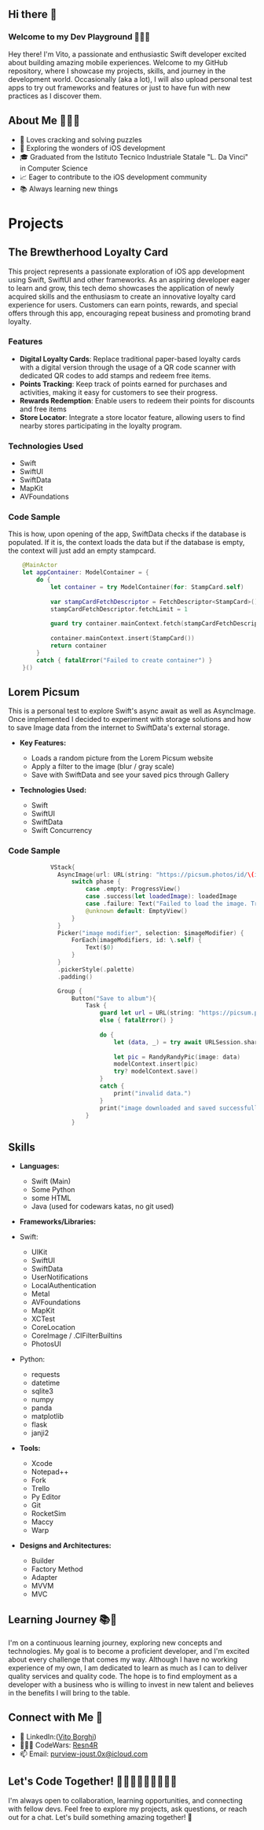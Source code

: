 ## Hi there 👋

### Welcome to my Dev Playground 👨🏼‍💻
Hey there! I'm Vito, a passionate and enthusiastic Swift developer excited about building amazing mobile experiences. 
Welcome to my GitHub repository, where I showcase my projects, skills, and journey in the development world. 
Occasionally (aka a lot), I will also upload personal test apps to try out frameworks and features or just to have fun with new practices as I discover them.

## About Me 🙋🏼‍♂️
- 🧩 Loves cracking and solving puzzles
- 📱 Exploring the wonders of iOS development
- 🎓 Graduated from the Istituto Tecnico Industriale Statale "L. Da Vinci" in Computer Science 
- 📈 Eager to contribute to the iOS development community
- 📚 Always learning new things

# Projects

## The Brewtherhood Loyalty Card
This project represents a passionate exploration of iOS app development using Swift, SwiftUI and other frameworks. As an aspiring developer eager to learn and grow, this tech demo showcases the application of newly acquired skills and the enthusiasm to create an innovative loyalty card experience for users. Customers can earn points, rewards, and special offers through this app, encouraging repeat business and promoting brand loyalty.

### Features
- **Digital Loyalty Cards**: Replace traditional paper-based loyalty cards with a digital version through the usage of a QR code scanner with dedicated QR codes to add stamps and redeem free items.
- **Points Tracking**: Keep track of points earned for purchases and activities, making it easy for customers to see their progress.
- **Rewards Redemption**: Enable users to redeem their points for discounts and free items
- **Store Locator**: Integrate a store locator feature, allowing users to find nearby stores participating in the loyalty program.

### Technologies Used
- Swift
- SwiftUI
- SwiftData
- MapKit
- AVFoundations

### **Code Sample**
  This is how, upon opening of the app, SwiftData checks if the database is populated. If it is, the context loads the data but if the database is empty, the context will just add an empty stampcard.
```swift
    @MainActor
    let appContainer: ModelContainer = {
        do {
            let container = try ModelContainer(for: StampCard.self)
            
            var stampCardFetchDescriptor = FetchDescriptor<StampCard>()
            stampCardFetchDescriptor.fetchLimit = 1
            
            guard try container.mainContext.fetch(stampCardFetchDescriptor).count == 0 else { return container }
            
            container.mainContext.insert(StampCard())
            return container
        }
        catch { fatalError("Failed to create container") }
    }()
```

## Lorem Picsum
This is a personal test to explore Swift's async await as well as AsyncImage. Once implemented I decided to experiment with storage solutions and how to save Image data from the internet to SwiftData's external storage.

- **Key Features:**
  - Loads a random picture from the Lorem Picsum website
  - Apply a filter to the image (blur / gray scale)
  - Save with SwiftData and see your saved pics through Gallery

- **Technologies Used:**
  - Swift
  - SwiftUI
  - SwiftData
  - Swift Concurrency

### **Code Sample**
  ```swift
              VStack{
                AsyncImage(url: URL(string: "https://picsum.photos/id/\(id)/400/300/?\(imageModifier)"), scale: 1) { phase in
                    switch phase {
                        case .empty: ProgressView()
                        case .success(let loadedImage): loadedImage
                        case .failure: Text("Failed to load the image. Try Again.")
                        @unknown default: EmptyView()
                    }
                }
                Picker("image modifier", selection: $imageModifier) {
                    ForEach(imageModifiers, id: \.self) {
                        Text($0)
                    }
                }
                .pickerStyle(.palette)
                .padding()

                Group {
                    Button("Save to album"){
                        Task {
                            guard let url = URL(string: "https://picsum.photos/id/\(id)/400/300/?\(imageModifier)") 
                            else { fatalError() }
                            
                            do {
                                let (data, _) = try await URLSession.shared.data(from: url)
                                
                                let pic = RandyRandyPic(image: data)
                                modelContext.insert(pic)
                                try? modelContext.save()
                            }
                            catch {
                                print("invalid data.")
                            }
                            print("image downloaded and saved successfully.")
                        }
                    }
  ```

## Skills

- **Languages:**
  - Swift (Main)
  - Some Python
  - some HTML
  - Java (used for codewars katas, no git used)

- **Frameworks/Libraries:**
- Swift:
  - UIKit
  - SwiftUI
  - SwiftData
  - UserNotifications
  - LocalAuthentication
  - Metal
  - AVFoundations
  - MapKit
  - XCTest
  - CoreLocation
  - CoreImage / .CIFilterBuiltins
  - PhotosUI
 
- Python:
  - requests
  - datetime
  - sqlite3
  - numpy
  - panda
  - matplotlib
  - flask
  - janji2

- **Tools:**
  - Xcode
  - Notepad++
  - Fork
  - Trello
  - Py Editor
  - Git
  - RocketSim
  - Maccy
  - Warp

- **Designs and Architectures:**
  - Builder
  - Factory Method
  - Adapter
  - MVVM
  - MVC


## Learning Journey 📚📖
I'm on a continuous learning journey, exploring new concepts and technologies. My goal is to become a proficient developer, and I'm excited about every challenge that comes my way.
Although I have no working experience of my own, I am dedicated to learn as much as I can to deliver quality services and quality code. 
The hope is to find employment as a developer with a business who is willing to invest in new talent and believes in the benefits I will bring to the table.

## Connect with Me 🔗
- 💼 LinkedIn:([Vito Borghi](https://www.linkedin.com/in/vito-borghi/))
- 👨🏼‍💻 CodeWars: [Resn4R](https://www.codewars.com/users/Resn4R)
- 📫 Email: purview-joust.0x@icloud.com

## Let's Code Together! 👨🏼‍💻👨🏼‍💻👨🏼‍💻
I'm always open to collaboration, learning opportunities, and connecting with fellow devs. Feel free to explore my projects, ask questions, or reach out for a chat. Let's build something amazing together! 🚀
